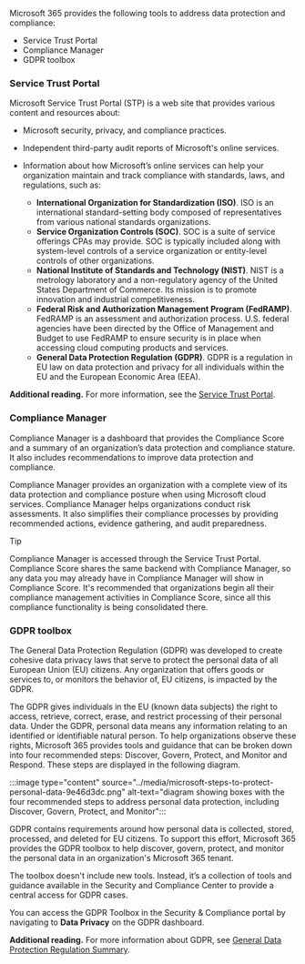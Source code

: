 Microsoft 365 provides the following tools to address data protection and compliance:<br>

 -  Service Trust Portal
 -  Compliance Manager
 -  GDPR toolbox

### Service Trust Portal

Microsoft Service Trust Portal (STP) is a web site that provides various content and resources about:

 -  Microsoft security, privacy, and compliance practices.
 -  Independent third-party audit reports of Microsoft's online services.
 -  Information about how Microsoft’s online services can help your organization maintain and track compliance with standards, laws, and regulations, such as:
    
     -  **International Organization for Standardization (ISO)**. ISO is an international standard-setting body composed of representatives from various national standards organizations.
     -  **Service Organization Controls (SOC)**. SOC is a suite of service offerings CPAs may provide. SOC is typically included along with system-level controls of a service organization or entity-level controls of other organizations.
     -  **National Institute of Standards and Technology (NIST)**. NIST is a metrology laboratory and a non-regulatory agency of the United States Department of Commerce. Its mission is to promote innovation and industrial competitiveness.
     -  **Federal Risk and Authorization Management Program (FedRAMP)**. FedRAMP is an assessment and authorization process. U.S. federal agencies have been directed by the Office of Management and Budget to use FedRAMP to ensure security is in place when accessing cloud computing products and services.
     -  **General Data Protection Regulation (GDPR)**. GDPR is a regulation in EU law on data protection and privacy for all individuals within the EU and the European Economic Area (EEA).

**Additional reading.** For more information, see the [Service Trust Portal](https://servicetrust.microsoft.com?azure-portal=true).

### Compliance Manager

Compliance Manager is a dashboard that provides the Compliance Score and a summary of an organization’s data protection and compliance stature. It also includes recommendations to improve data protection and compliance.

Compliance Manager provides an organization with a complete view of its data protection and compliance posture when using Microsoft cloud services. Compliance Manager helps organizations conduct risk assessments. It also simplifies their compliance processes by providing recommended actions, evidence gathering, and audit preparedness.

> [!TIP]
> Compliance Manager is accessed through the Service Trust Portal. Compliance Score shares the same backend with Compliance Manager, so any data you may already have in Compliance Manager will show in Compliance Score. It's recommended that organizations begin all their compliance management activities in Compliance Score, since all this compliance functionality is being consolidated there.

### GDPR toolbox

The General Data Protection Regulation (GDPR) was developed to create cohesive data privacy laws that serve to protect the personal data of all European Union (EU) citizens. Any organization that offers goods or services to, or monitors the behavior of, EU citizens, is impacted by the GDPR.

The GDPR gives individuals in the EU (known data subjects) the right to access, retrieve, correct, erase, and restrict processing of their personal data. Under the GDPR, personal data means any information relating to an identified or identifiable natural person. To help organizations observe these rights, Microsoft 365 provides tools and guidance that can be broken down into four recommended steps: Discover, Govern, Protect, and Monitor and Respond. These steps are displayed in the following diagram.

:::image type="content" source="../media/microsoft-steps-to-protect-personal-data-9e46d3dc.png" alt-text="diagram showing boxes with the four recommended steps to address personal data protection, including Discover, Govern, Protect, and Monitor":::


GDPR contains requirements around how personal data is collected, stored, processed, and deleted for EU citizens. To support this effort, Microsoft 365 provides the GDPR toolbox to help discover, govern, protect, and monitor the personal data in an organization's Microsoft 365 tenant.

The toolbox doesn't include new tools. Instead, it’s a collection of tools and guidance available in the Security and Compliance Center to provide a central access for GDPR cases.

You can access the GDPR Toolbox in the Security &amp; Compliance portal by navigating to **Data Privacy** on the GDPR dashboard.

**Additional reading.** For more information about GDPR, see [General Data Protection Regulation Summary](/microsoft-365/compliance/gdpr).
